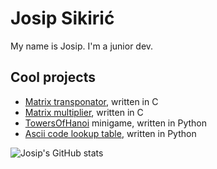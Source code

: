 # Josip Sikirić

My name is Josip. I'm a junior dev.

## Cool projects
* [Matrix transponator](https://github.com/JusufS12/transponatorMatrica), written in C
* [Matrix multiplier](https://github.com/JusufS12/umnozakMatrica), written in C
* [TowersOfHanoi](https://github.com/JusufS12/TowersOfHanoi) minigame, written in Python
* [Ascii code lookup table](https://github.com/JusufS12/asciiCodeLookup), written in Python

![Josip's GitHub stats](https://github-readme-stats.vercel.app/api?username=JusufS12&show_icons=true&theme=transparent)
